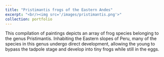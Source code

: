 ```yaml
---
title: "Pristimantis frogs of the Eastern Andes"
excerpt: "<br/><img src='/images/pristimantis.png'>"
collection: portfolio
---
```


This compilation of paintings depicts an array of frog species belonging to the genus Pristimantis. Inhabiting the Eastern slopes of Peru, many of the species in this genus undergo direct development, allowing the young to bypass the tadpole stage and develop into tiny frogs while still in the eggs.
